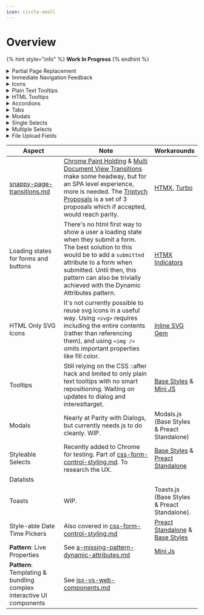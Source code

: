 ```yaml
---
icon: circle-small
---
```


# Overview

{% hint style="info" %}
**Work In Progress**
{% endhint %}

<details>

<summary>Partial Page Replacement</summary>

<table data-header-hidden><thead><tr><th width="147.0625"></th><th></th></tr></thead><tbody><tr><td><strong>Current Rating</strong></td><td><strong>B</strong> . Requires using a third party library like htmx</td></tr><tr><td><strong>Status</strong></td><td>Multiple Proposals Open. <a href="https://alexanderpetros.com/triptych/">Triptych</a> is a set of 3 that address the same idea.</td></tr></tbody></table>

<a href="overview.md#partial-page-replacement" class="button primary">Read More -> </a>

</details>

<details>

<summary>Immediate Navigation Feedback</summary>



</details>

<details>

<summary>Icons</summary>



</details>

<details>

<summary>Plain Text Tooltips</summary>



</details>

<details>

<summary>HTML Tooltips</summary>



</details>

<details>

<summary>Accordions</summary>



</details>

<details>

<summary>Tabs</summary>



</details>

<details>

<summary>Modals</summary>



</details>

<details>

<summary>Single Selects</summary>



</details>

<details>

<summary>Multiple Selects</summary>



</details>

<details>

<summary>File Upload Fields</summary>



</details>





<table data-full-width="true"><thead><tr><th width="220.68359375">Aspect</th><th width="683.609375">Note</th><th>Workarounds</th></tr></thead><tbody><tr><td><a data-mention href="../patterns-and-progress/snappy-page-transitions.md">snappy-page-transitions.md</a></td><td><a href="https://developer.chrome.com/blog/paint-holding">Chrome Paint Holding</a> &#x26; <a href="https://developer.chrome.com/docs/web-platform/view-transitions/cross-document">Multi Document View Transitions</a> make some headway, but for an SPA level experience, more is needed. The <a href="https://alexanderpetros.com/triptych/">Triptych Proposals</a> is a set of 3 proposals which if accepted, would reach parity.</td><td><a href="http://htmx.org/">HTMX</a>, <a href="https://turbo.hotwired.dev/">Turbo</a></td></tr><tr><td>Loading states for forms and buttons</td><td>There's no html first way to show a user a loading state when they submit a form. The best solution to this would be to add a  <code>submitted</code> attribute to a form when submitted. Until then, this pattern can also be trivially achieved with the Dynamic Attributes pattern.</td><td><a href="https://htmx.org/attributes/hx-indicator/">HTMX Indicators</a></td></tr><tr><td>HTML Only SVG Icons</td><td>It's not currently possible to reuse svg icons in a useful way. Using <code>&#x3C;svg></code> requires including the entire contents (rather than referencing them), and using <code>&#x3C;img /></code> omits important properties like fill color. </td><td><a href="https://github.com/jamesmartin/inline_svg">Inline SVG Gem</a></td></tr><tr><td>Tooltips</td><td>Still relying on the CSS ::after hack and limited to only plain text tooltips with no smart repositioning. Waiting on updates to dialog and interesttarget. </td><td><a href="https://base-styles.com/">Base Styles</a> &#x26; <a href="https://mini-js.com/">Mini JS</a></td></tr><tr><td>Modals</td><td>Nearly at Parity with Dialogs, but currently needs js to do cleanly. WIP. </td><td>Modals.js (Base Styles &#x26; Preact Standalone)</td></tr><tr><td>Styleable Selects</td><td>Recently added to Chrome for testing. Part of <a data-mention href="css-form-control-styling.md">css-form-control-styling.md</a>. To research the UX. </td><td><a href="https://base-styles.com/">Base Styles</a> &#x26; <a href="broken-reference">Preact Standalone</a> </td></tr><tr><td>Datalists</td><td></td><td></td></tr><tr><td>Toasts</td><td>WIP. </td><td>Toasts.js (Base Styles &#x26; Preact Standalone).</td></tr><tr><td>Style-able Date Time Pickers</td><td>Also covered in <a data-mention href="css-form-control-styling.md">css-form-control-styling.md</a></td><td><a href="broken-reference">Preact Standalone</a> &#x26; <a href="https://base-styles.com/">Base Styles</a></td></tr><tr><td><strong>Pattern</strong>: Live Properties</td><td>See <a data-mention href="a-missing-pattern-dynamic-attributes.md">a-missing-pattern-dynamic-attributes.md</a></td><td><a href="https://mini-js.com/">Mini Js</a></td></tr><tr><td><strong>Pattern</strong>: Templating &#x26; bundling complex interactive UI components </td><td>See <a data-mention href="../../html-first/articles/jsx-vs-web-components.md">jsx-vs-web-components.md</a></td><td></td></tr></tbody></table>
